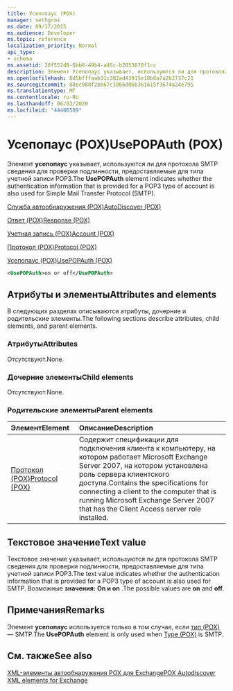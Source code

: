 ```yaml
---
title: Усепопаус (POX)
manager: sethgros
ms.date: 09/17/2015
ms.audience: Developer
ms.topic: reference
localization_priority: Normal
api_type:
- schema
ms.assetid: 28f552d8-6bb8-49b4-a45c-b2053670f1cc
description: Элемент Усепопаус указывает, используются ли для протокола SMTP сведения для проверки подлинности, предоставляемые для типа учетной записи POP3.
ms.openlocfilehash: 8d5bfffaab31c382ad43915e18b8a7a2b2737c21
ms.sourcegitcommit: 88ec988f2bb67c1866d06b361615f3674a24e795
ms.translationtype: MT
ms.contentlocale: ru-RU
ms.lasthandoff: 06/03/2020
ms.locfileid: "44466509"
---
```

# <a name="usepopauth-pox"></a><span data-ttu-id="b44ff-103">Усепопаус (POX)</span><span class="sxs-lookup"><span data-stu-id="b44ff-103">UsePOPAuth (POX)</span></span>

<span data-ttu-id="b44ff-104">Элемент **усепопаус** указывает, используются ли для протокола SMTP сведения для проверки подлинности, предоставляемые для типа учетной записи POP3.</span><span class="sxs-lookup"><span data-stu-id="b44ff-104">The **UsePOPAuth** element indicates whether the authentication information that is provided for a POP3 type of account is also used for Simple Mail Transfer Protocol (SMTP).</span></span> 
  
[<span data-ttu-id="b44ff-105">Служба автообнаружения (POX)</span><span class="sxs-lookup"><span data-stu-id="b44ff-105">AutoDiscover (POX)</span></span>](autodiscover-pox.md)
  
[<span data-ttu-id="b44ff-106">Ответ (POX)</span><span class="sxs-lookup"><span data-stu-id="b44ff-106">Response (POX)</span></span>](response-pox.md)
  
[<span data-ttu-id="b44ff-107">Учетная запись (POX)</span><span class="sxs-lookup"><span data-stu-id="b44ff-107">Account (POX)</span></span>](account-pox.md)
  
[<span data-ttu-id="b44ff-108">Протокол (POX)</span><span class="sxs-lookup"><span data-stu-id="b44ff-108">Protocol (POX)</span></span>](protocol-pox.md)
  
[<span data-ttu-id="b44ff-109">Усепопаус (POX)</span><span class="sxs-lookup"><span data-stu-id="b44ff-109">UsePOPAuth (POX)</span></span>](usepopauth-pox.md)
  
```xml
<UsePOPAuth>on or off</UsePOPAuth>
```

## <a name="attributes-and-elements"></a><span data-ttu-id="b44ff-110">Атрибуты и элементы</span><span class="sxs-lookup"><span data-stu-id="b44ff-110">Attributes and elements</span></span>

<span data-ttu-id="b44ff-111">В следующих разделах описываются атрибуты, дочерние и родительские элементы.</span><span class="sxs-lookup"><span data-stu-id="b44ff-111">The following sections describe attributes, child elements, and parent elements.</span></span>
  
### <a name="attributes"></a><span data-ttu-id="b44ff-112">Атрибуты</span><span class="sxs-lookup"><span data-stu-id="b44ff-112">Attributes</span></span>

<span data-ttu-id="b44ff-113">Отсутствуют.</span><span class="sxs-lookup"><span data-stu-id="b44ff-113">None.</span></span>
  
### <a name="child-elements"></a><span data-ttu-id="b44ff-114">Дочерние элементы</span><span class="sxs-lookup"><span data-stu-id="b44ff-114">Child elements</span></span>

<span data-ttu-id="b44ff-115">Отсутствуют.</span><span class="sxs-lookup"><span data-stu-id="b44ff-115">None.</span></span>
  
### <a name="parent-elements"></a><span data-ttu-id="b44ff-116">Родительские элементы</span><span class="sxs-lookup"><span data-stu-id="b44ff-116">Parent elements</span></span>

|<span data-ttu-id="b44ff-117">**Элемент**</span><span class="sxs-lookup"><span data-stu-id="b44ff-117">**Element**</span></span>|<span data-ttu-id="b44ff-118">**Описание**</span><span class="sxs-lookup"><span data-stu-id="b44ff-118">**Description**</span></span>|
|:-----|:-----|
|[<span data-ttu-id="b44ff-119">Протокол (POX)</span><span class="sxs-lookup"><span data-stu-id="b44ff-119">Protocol (POX)</span></span>](protocol-pox.md) <br/> |<span data-ttu-id="b44ff-120">Содержит спецификации для подключения клиента к компьютеру, на котором работает Microsoft Exchange Server 2007, на котором установлена роль сервера клиентского доступа.</span><span class="sxs-lookup"><span data-stu-id="b44ff-120">Contains the specifications for connecting a client to the computer that is running Microsoft Exchange Server 2007 that has the Client Access server role installed.</span></span>  <br/> |
   
## <a name="text-value"></a><span data-ttu-id="b44ff-121">Текстовое значение</span><span class="sxs-lookup"><span data-stu-id="b44ff-121">Text value</span></span>

<span data-ttu-id="b44ff-122">Текстовое значение указывает, используются ли для протокола SMTP сведения для проверки подлинности, предоставляемые для типа учетной записи POP3.</span><span class="sxs-lookup"><span data-stu-id="b44ff-122">The text value indicates whether the authentication information that is provided for a POP3 type of account is also used for SMTP.</span></span> <span data-ttu-id="b44ff-123">Возможные **значения:** **On и on** .</span><span class="sxs-lookup"><span data-stu-id="b44ff-123">The possible values are **on** and **off**.</span></span>
  
## <a name="remarks"></a><span data-ttu-id="b44ff-124">Примечания</span><span class="sxs-lookup"><span data-stu-id="b44ff-124">Remarks</span></span>

<span data-ttu-id="b44ff-125">Элемент **усепопаус** используется только в том случае, если [тип (POX)](type-pox.md) — SMTP.</span><span class="sxs-lookup"><span data-stu-id="b44ff-125">The **UsePOPAuth** element is only used when [Type (POX)](type-pox.md) is SMTP.</span></span> 
  
## <a name="see-also"></a><span data-ttu-id="b44ff-126">См. также</span><span class="sxs-lookup"><span data-stu-id="b44ff-126">See also</span></span>



[<span data-ttu-id="b44ff-127">XML-элементы автообнаружения POX для Exchange</span><span class="sxs-lookup"><span data-stu-id="b44ff-127">POX Autodiscover XML elements for Exchange</span></span>](pox-autodiscover-xml-elements-for-exchange.md)

